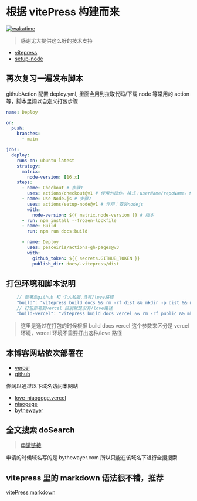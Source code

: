 # 根据 vitePress 构建而来

[![wakatime](https://wakatime.com/badge/github/niaogege/love.svg)](https://wakatime.com/badge/github/niaogege/love)

> 感谢尤大提供这么好的技术支持

- [vitepress](https://vitepress.vuejs.org/)
- [setup-node](https://github.com/actions/setup-node#caching-packages-dependencies)

## 再次复习一遍发布脚本

githubAction 配置 deploy.yml, 里面会用到拉取代码/下载 node 等常用的 action 等，脚本里阔以自定义打包步骤

```yml
name: Deploy

on:
  push:
    branches:
      - main

jobs:
  deploy:
    runs-on: ubuntu-latest
    strategy:
      matrix:
        node-version: [16.x]
    steps:
      - name: Checkout # 步骤1
        uses: actions/checkout@v1 # 使用的动作。格式：userName/repoName。作用：检出仓库，获取源码。 官方actions库：https://github.com/actions
      - name: Use Node.js # 步骤2
        uses: actions/setup-node@v1 # 作用：安装nodejs
        with:
          node-version: ${{ matrix.node-version }} # 版本
      - run: npm install --frozen-lockfile
      - name: Build
        run: npm run docs:build

      - name: Deploy
        uses: peaceiris/actions-gh-pages@v3
        with:
          github_token: ${{ secrets.GITHUB_TOKEN }}
          publish_dir: docs/.vitepress/dist
```

## 打包环境和脚本说明

```js
    // 部署到github 和 个人私服,含有/love路径
    "build": "vitepress build docs && rm -rf dist && mkdir -p dist && mv ./docs/.vitepress/dist ./",
    // 打包部署到vercel 区别就是没有/love路径
    "build-vercel": "vitepress build docs vercel && rm -rf public && mkdir -p public && mv ./docs/.vitepress/dist/* ./public"
```

> 这里是通过在打包的时候根据 build docs vercel 这个参数来区分是 vercel 环境，vercel 环境不需要打出这种/love 路径

## 本博客网站依次部署在

- [vercel](https://love-niaogege.vercel.app/)
- [github](https://github.com/niaogege/love)

你阔以通过以下域名访问本网站

- [love-niaogege.vercel](https://love-niaogege.vercel.app/)
- [niaogege](http://niaogege.cn/love/)
- [bythewayer](https://www.bythewayer.com/love)

## 全文搜索 doSearch

> [申请链接](https://docsearch.algolia.com/apply/)

申请的时候域名写的是 bythewayer.com 所以只能在该域名下进行全搜搜索

## vitepress 里的 markdown 语法很不错，推荐

[vitePress markdown](https://vitepress.vuejs.org/guide/markdown#emoji)
